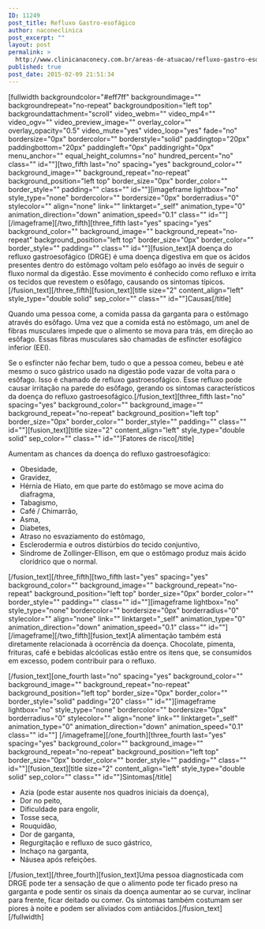 ```yaml
---
ID: 11249
post_title: Refluxo Gastro-esofágico
author: naconeclinica
post_excerpt: ""
layout: post
permalink: >
  http://www.clinicanaconecy.com.br/areas-de-atuacao/refluxo-gastro-esofagico/
published: true
post_date: 2015-02-09 21:51:34
---
```

[fullwidth backgroundcolor="#eff7ff" backgroundimage="" backgroundrepeat="no-repeat" backgroundposition="left top" backgroundattachment="scroll" video_webm="" video_mp4="" video_ogv="" video_preview_image="" overlay_color="" overlay_opacity="0.5" video_mute="yes" video_loop="yes" fade="no" bordersize="0px" bordercolor="" borderstyle="solid" paddingtop="20px" paddingbottom="20px" paddingleft="0px" paddingright="0px" menu_anchor="" equal_height_columns="no" hundred_percent="no" class="" id=""][two_fifth last="no" spacing="yes" background_color="" background_image="" background_repeat="no-repeat" background_position="left top" border_size="0px" border_color="" border_style="" padding="" class="" id=""][imageframe lightbox="no" style_type="none" bordercolor="" bordersize="0px" borderradius="0" stylecolor="" align="none" link="" linktarget="_self" animation_type="0" animation_direction="down" animation_speed="0.1" class="" id=""] <img alt="" src="http://www.clinicanaconecy.com.br/wp-content/uploads/2015/02/refluxo-gastroesofagico.jpg" />[/imageframe][/two_fifth][three_fifth last="yes" spacing="yes" background_color="" background_image="" background_repeat="no-repeat" background_position="left top" border_size="0px" border_color="" border_style="" padding="" class="" id=""][fusion_text]A doença do refluxo gastroesofágico (DRGE) é uma doença digestiva em que os ácidos presentes dentro do estômago voltam pelo esôfago ao invés de seguir o fluxo normal da digestão. Esse movimento é conhecido como refluxo e irrita os tecidos que revestem o esôfago, causando os sintomas típicos.[/fusion_text][/three_fifth][fusion_text][title size="2" content_align="left" style_type="double solid" sep_color="" class="" id=""]Causas[/title]

Quando uma pessoa come, a comida passa da garganta para o estômago através do esôfago. Uma vez que a comida está no estômago, um anel de fibras musculares impede que o alimento se mova para trás, em direção ao esôfago. Essas fibras musculares são chamadas de esfíncter esofágico inferior (EEI).

Se o esfíncter não fechar bem, tudo o que a pessoa comeu, bebeu e até mesmo o suco gástrico usado na digestão pode vazar de volta para o esôfago. Isso é chamado de refluxo gastroesofágico. Esse refluxo pode causar irritação na parede do esôfago, gerando os sintomas característicos da doença do refluxo gastroesofágico.[/fusion_text][three_fifth last="no" spacing="yes" background_color="" background_image="" background_repeat="no-repeat" background_position="left top" border_size="0px" border_color="" border_style="" padding="" class="" id=""][fusion_text][title size="2" content_align="left" style_type="double solid" sep_color="" class="" id=""]Fatores de risco[/title]

Aumentam as chances da doença do refluxo gastroesofágico:
<ul>
	<li>Obesidade,</li>
	<li>Gravidez,</li>
	<li>Hérnia de Hiato, em que parte do estômago se move acima do diafragma,</li>
	<li>Tabagismo,</li>
	<li>Café / Chimarrão,</li>
	<li>Asma,</li>
	<li>Diabetes,</li>
	<li>Atraso no esvaziamento do estômago,</li>
	<li>Esclerodermia e outros distúrbios do tecido conjuntivo,</li>
	<li>Síndrome de Zollinger-Ellison, em que o estômago produz mais ácido clorídrico que o normal.</li>
</ul>
[/fusion_text][/three_fifth][two_fifth last="yes" spacing="yes" background_color="" background_image="" background_repeat="no-repeat" background_position="left top" border_size="0px" border_color="" border_style="" padding="" class="" id=""][imageframe lightbox="no" style_type="none" bordercolor="" bordersize="0px" borderradius="0" stylecolor="" align="none" link="" linktarget="_self" animation_type="0" animation_direction="down" animation_speed="0.1" class="" id=""] <img alt="" src="http://www.clinicanaconecy.com.br/wp-content/uploads/2015/02/refluxo-gastroesofagico02.jpg" />[/imageframe][/two_fifth][fusion_text]A alimentação também está diretamente relacionada à ocorrência da doença. Chocolate, pimenta, frituras, café e bebidas alcóolicas estão entre os itens que, se consumidos em excesso, podem contribuir para o refluxo.

[/fusion_text][one_fourth last="no" spacing="yes" background_color="" background_image="" background_repeat="no-repeat" background_position="left top" border_size="0px" border_color="" border_style="solid" padding="20" class="" id=""][imageframe lightbox="no" style_type="none" bordercolor="" bordersize="0px" borderradius="0" stylecolor="" align="none" link="" linktarget="_self" animation_type="0" animation_direction="down" animation_speed="0.1" class="" id=""] <img alt="" src="http://www.clinicanaconecy.com.br/wp-content/uploads/2015/02/refluxo-gastroesofagico03.jpg" />[/imageframe][/one_fourth][three_fourth last="yes" spacing="yes" background_color="" background_image="" background_repeat="no-repeat" background_position="left top" border_size="0px" border_color="" border_style="" padding="" class="" id=""][fusion_text][title size="2" content_align="left" style_type="double solid" sep_color="" class="" id=""]Sintomas[/title]
<ul>
	<li>Azia (pode estar ausente nos quadros iniciais da doença),</li>
	<li>Dor no peito,</li>
	<li>Dificuldade para engolir,</li>
	<li>Tosse seca,</li>
	<li>Rouquidão,</li>
	<li>Dor de garganta,</li>
	<li>Regurgitação e refluxo de suco gástrico,</li>
	<li>Inchaço na garganta,</li>
	<li>Náusea após refeições.</li>
</ul>
[/fusion_text][/three_fourth][fusion_text]Uma pessoa diagnosticada com DRGE pode ter a sensação de que o alimento pode ter ficado preso na garganta e pode sentir os sinais da doença aumentar ao se curvar, inclinar para frente, ficar deitado ou comer. Os sintomas também costumam ser piores à noite e podem ser aliviados com antiácidos.[/fusion_text][/fullwidth]